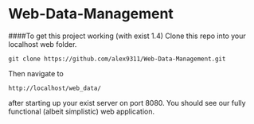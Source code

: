 # Web-Data-Management
####To get this project working (with exist 1.4)
Clone this repo into your localhost web folder.

`git clone https://github.com/alex9311/Web-Data-Management.git`

Then navigate to 

`http://localhost/web_data/`

after starting up your exist server on port 8080. You should see our fully functional (albeit simplistic) web application.
